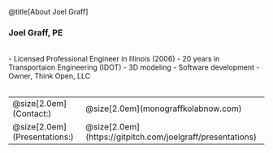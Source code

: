 @title[About Joel Graff]
### Joel Graff, PE
<br>
- Licensed Professional Engineer in Illinois (2006)
- 20 years in Transportaion Engineering (IDOT) 
- 3D modeling
- Software development
- Owner, Think Open, LLC
<br><br>
<table width=100%>
    <tr class = "links">
        <td>@size[2.0em](Contact:)</td> 
        <td>@size[2.0em](monograffkolabnow.com)</td>
    </tr>
    <tr class = "links">
        <td>@size[2.0em](Presentations:)</td>
        <td>@size[2.0em](https://gitpitch.com/joelgraff/presentations)</td>
    </tr>
</table>